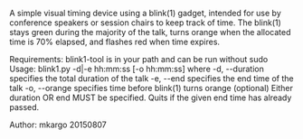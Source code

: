 A simple visual timing device using a blink(1) gadget, intended for use by
conference speakers or session chairs to keep track of time.
The blink(1) stays green during the majority of the talk, turns orange when 
the allocated time is 70% elapsed, and flashes red when time expires.

Requirements: blink1-tool is in your path and can be run without sudo
Usage: blink1.py -d|-e hh:mm:ss [-o hh:mm:ss]
  where  -d, --duration specifies the total duration of the talk
         -e, --end      specifies the end time of the talk
         -o, --orange   specifies time before blink(1) turns orange (optional)
Either duration OR end MUST be specified.
Quits if the given end time has already passed.

Author: mkargo 20150807

